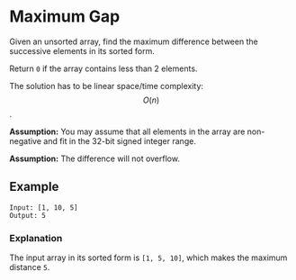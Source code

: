 # Maximum Gap

Given an unsorted array, find the maximum difference between the successive elements in its sorted form.

Return `0` if the array contains less than 2 elements.

The solution has to be linear space/time complexity: $$O(n)$$.

**Assumption:** You may assume that all elements in the array are non-negative and fit in the 32-bit signed integer range.

**Assumption:** The difference will not overflow.

## Example
```
Input: [1, 10, 5]
Output: 5
```

### Explanation
The input array in its sorted form is `[1, 5, 10]`, which makes the maximum distance `5`.